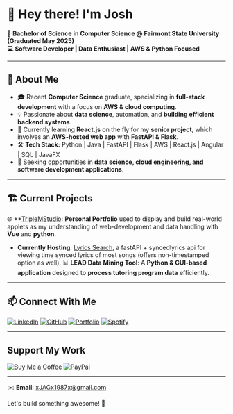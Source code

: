 # 👋 Hey there! I'm Josh  

**📌 Bachelor of Science in Computer Science @ Fairmont State University (Graduated May 2025)**  
**💻 Software Developer | Data Enthusiast | AWS & Python Focused**

---

## 🚀 About Me  
- 🎓 Recent **Computer Science** graduate, specializing in **full-stack development** with a focus on **AWS & cloud computing**.  
- 💡 Passionate about **data science**, automation, and **building efficient backend systems**.  
- 🔧 Currently learning **React.js** on the fly for my **senior project**, which involves an **AWS-hosted web app** with **FastAPI & Flask**.  
- 🛠️ **Tech Stack:** Python | Java | FastAPI | Flask | AWS | React.js | Angular | SQL | JavaFX  
- 🎯 Seeking opportunities in **data science, cloud engineering, and software development applications**.

---

## 🏗️ Current Projects 
🌐 **[TripleMStudio](https://TripleMStudio.dev): **Personal Portfolio** used to display and build real-world applets as my understanding of web-development and data handling with **Vue** and **python**. 
- **Currently Hosting**: [Lyrics Search](https://TripleMStudio.dev/projects/lyrics-search/), a fastAPI + syncedlyrics api for viewing time synced lyrics of most songs (offers non-timestamped option as well).
📊 **LEAD Data Mining Tool**: A **Python & GUI-based application** designed to **process tutoring program data** efficiently. 

---

## 📫 Connect With Me  
[![LinkedIn](https://img.shields.io/badge/LinkedIn-0077B5?style=for-the-badge&logo=linkedin&logoColor=white)](https://www.linkedin.com/in/joshua-george-76493a2b7/) [![GitHub](https://img.shields.io/badge/GitHub-181717?style=for-the-badge&logo=github&logoColor=white)](https://www.github.com/xJAGx1987x) [![Portfolio](https://img.shields.io/badge/Portfolio-24292e?style=for-the-badge&logo=githubpages&logoColor=white)](https://TripleMStudio.dev) [![Spotify](https://img.shields.io/badge/Spotify-Follow-1DB954?logo=spotify&logoColor=white&style=for-the-badge)](https://open.spotify.com/user/yplc474phjywhm9p5sp8qdawg?si=_fDtKyVbT72rbpUpwQxd0A)


---

## Support My Work

[![Buy Me a Coffee](https://img.shields.io/badge/☕_Buy_me_a_coffee-FFDD00?logo=buy-me-a-coffee&logoColor=black&style=for-the-badge)](https://buymeacoffee.com/xJAGx1987x)
[![PayPal](https://img.shields.io/badge/💸_Tip_via_PayPal-00457C?logo=paypal&logoColor=white&style=for-the-badge)](https://paypal.me/JAGx1987)

---

✉️ **Email**: [xJAGx1987x@gmail.com](mailto:xJAGx1987x@gmail.com)  

Let's build something awesome! 🚀  
